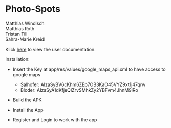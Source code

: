 # Photo-Spots

Matthias Windisch<br>
Matthias Roth<br>
Tristan Till<br>
Sahra-Marie Kreidl<br>

Klick [here](https://fhjoanneum-my.sharepoint.com/personal/matthias_roth_edu_fh-joanneum_at/_layouts/15/onedrive.aspx?id=%2Fpersonal%2Fmatthias%5Froth%5Fedu%5Ffh%2Djoanneum%5Fat%2FDocuments%2FUser%20Documentation%2Epdf&parent=%2Fpersonal%2Fmatthias%5Froth%5Fedu%5Ffh%2Djoanneum%5Fat%2FDocuments&wdLOR=c6805142F%2D407A%2D4496%2DB2F6%2D12A6096BCBF1&ct=1643922548968&or=Outlook%2DBody&cid=A782B56C%2D0997%2D432F%2DA753%2DAC58E3D91503) to view the user documentation.

Installation:
- Insert the Key at app/res/values/google_maps_api.xml to have access to google maps
    - Salhofer: AIzaSyBV6cKhm6ZEp7OB3KaO45VYZ9xt1j47qrw
    - Bloder: AIzaSyA1dKfjeQIZrvSMhkZy2YBFvm4JhnM9lRo
    
- Build the APK
- Install the App
- Register and Login to work with the app

